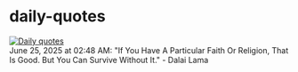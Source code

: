 # daily-quotes
[![Daily quotes](https://github.com/ceepu8/daily-quotes/actions/workflows/daily-quote.yml/badge.svg)](https://github.com/ceepu8/daily-quotes/actions/workflows/daily-quote.yml)<br/>
June 25, 2025 at 02:48 AM: "If You Have A Particular Faith Or Religion, That Is Good. But You Can Survive Without It." - Dalai Lama
